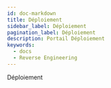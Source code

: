 ```yaml
---
id: doc-markdown
title: Déploiement
sidebar_label: Déploiement
pagination_label: Déploiement
description: Portail Déploiement
keywords:
  - docs
  - Reverse Engineering
---
```


Déploiement